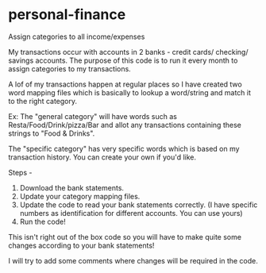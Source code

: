 # personal-finance
Assign categories to all income/expenses

My transactions occur with accounts in 2 banks - credit cards/ checking/ savings accounts. 
The purpose of this code is to run it every month to assign categories to my transactions.

A lof of my transactions happen at regular places so I have created two word mapping files which is basically to lookup a word/string and match it to the right category.

Ex: The "general category" will have words such as Resta/Food/Drink/pizza/Bar and allot any transactions containing these strings to "Food & Drinks". 

The "specific category" has very specific words which is based on my transaction history. You can create your own if you'd like. 

Steps - 

1) Download the bank statements.
2) Update your category mapping files.
3) Update the code to read your bank statements correctly. (I have specific numbers as identification for different accounts. You can use yours)
3) Run the code!

This isn't right out of the box code so you will have to make quite some changes according to your bank statements!

I will try to add some comments where changes will be required in the code.
